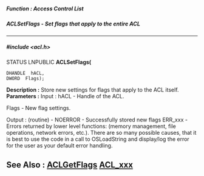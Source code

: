 ##### Function : Access Control List
##### ACLSetFlags - Set flags that apply to the entire ACL
---
##### #include <acl.h>
STATUS LNPUBLIC **ACLSetFlags(**

	DHANDLE  hACL,
	DWORD  Flags);
**Description :**
Store new settings for flags that apply to the ACL itself.
**Parameters :**
Input :
hACL  -  Handle of the ACL.

Flags  -  New flag settings.

Output :
(routine)  -  NOERROR - Successfully stored new flags
ERR_xxx - Errors returned by lower level functions: (memory management, file operations, network errors, etc.).  There are so many possible causes, that it is best to use the code in a call to OSLoadString and display/log the error for the user as your default error handling.


**See Also :**
[ACLGetFlags](D:/md_files/ACLGetFlags.md)
[ACL_xxx](D:/md_files/ACL_xxx.md)
---
